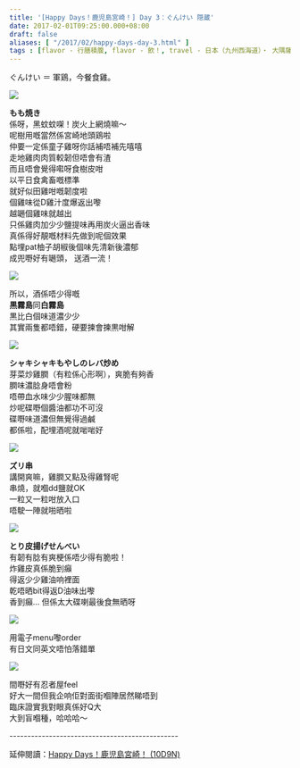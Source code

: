 ```yaml
---
title: '[Happy Days！鹿児島宮崎！] Day 3：ぐんけい 隠蔵'
date: 2017-02-01T09:25:00.000+08:00
draft: false
aliases: [ "/2017/02/happy-days-day-3.html" ]
tags : [flavor - 行膳積腹, flavor - 飲！, travel - 日本（九州西海道）・ 大隅薩摩鹿児島と日向宮崎]
---
```


ぐんけい ＝ 軍鶏，今餐食雞。  

![](/images/kojkmi3f.jpg)

**もも焼き**  
係呀，黑蚊蚊㗎！炭火上網燒嘛～  
呢樹用嘅當然係宮崎地頭鶏啦  
仲要一定係童子雞呀你話補唔補先嘻嘻  
走地雞肉肉質較韌但唔會有渣  
而且唔會覺得嚡呀食樹皮咁  
以平日食禽畜嘅標準  
就好似田雞咁嘅韌度啦  
個雞味從D雞汁度爆返出嚟  
越𡁻個雞味就越出  
只係雞肉加少少鹽提味再用炭火逼出香味  
真係得好靚嘅材料先做到呢個效果  
點埋pat柚子胡椒後個味先清新後濃郁  
成兜嘢好有𡁻頭， 送酒一流！  

![](/images/kojkmi3f1.jpg)

所以，酒係唔少得嘅  
**黒霧島**同**白霧島**  
黒比白個味道濃少少  
其實兩隻都唔錯，硬要揀會揀黒咁解  

![](/images/kojkmi3f2.jpg)

**シャキシャキもやしのレバ炒め**  
芽菜炒雞膶（有粒係心形啊），爽脆有夠香  
膶味濃腍身唔會粉  
唔帶血水味少少腥味都無  
炒呢碟嘢個醬油都功不可沒  
碟嘢味道濃但無覺得過鹹  
都係啦，配埋酒呢就啱啱好  

![](/images/kojkmi3f3.jpg)

**ズリ串**  
講開爽嘛，雞膶又點及得雞腎呢  
串燒，就嗰dd鹽就OK  
一粒又一粒咁放入口  
唔駛一陣就啪晒啦  

![](/images/kojkmi3f4.jpg)

**とり皮揚げせんべい**  
有韌有腍有爽梗係唔少得有脆啦！  
炸雞皮真係脆到癲  
得返少少雞油响裡面  
乾唔晒bit得返D油味出嚟  
香到癲... 但係太大碟喇最後食無晒呀  

![](/images/kojkmi3f5.jpg)

用電子menu嚟order  
有日文同英文唔怕落錯單  

![](/images/kojkmi3f6.jpg)

間嘢好有忍者屋feel  
好大一間但我企响佢對面街嗰陣居然睇唔到  
臨床證實我對眼真係好Q大  
大到盲嗰種，哈哈哈～  
  
\-----------------------------------------------  
  
延伸閱讀：[Happy Days！鹿児島宮崎！ (10D9N)](https://hidie.net/kojkmi10d9n/)
